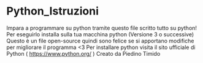 # Python_Istruzioni
Impara a programmare su python tramite questo file scritto tutto su python!
Per eseguirlo installa sulla tua macchina python (Versione 3 o successive)
Questo è un file open-source quindi sono felice se si apportano modifiche per migliorare il programma <3
Per installare python visita il sito ufficiale di Python ( https://www.python.org/ )
Creato da Piedino Timido